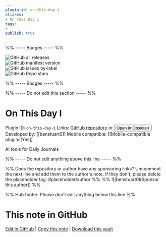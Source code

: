 ```yaml
---
plugin-id: on-this-day-i
aliases:
- On This Day I
tags: 
- 
publish: true
---
```


%% ----- Badges ----- %%

![GitHub all releases](https://img.shields.io/github/downloads/benstuart0/on-this-day-i-obsidian/total?color=573E7A&logo=github&style=for-the-badge)   
![GitHub manifest version](https://img.shields.io/github/manifest-json/v/benstuart0/on-this-day-i-obsidian?color=573E7A&logo=github&style=for-the-badge)   
![GitHub issues by-label](https://img.shields.io/github/issues/benstuart0/on-this-day-i-obsidian/help%20wanted?color=573E7A&logo=github&style=for-the-badge)   
![GitHub Repo stars](https://img.shields.io/github/stars/benstuart0/on-this-day-i-obsidian?color=573E7A&logo=github&style=for-the-badge)

%% ----- Badges ----- %%

%% ----- Do not edit this section ----- %%

# On This Day I

Plugin ID: `on-this-day-i`
Links: [GitHub repository](https://github.com/benstuart0/on-this-day-i-obsidian) or [<button id=HH>Open in Obsidian</button>](obsidian://show-plugin?id=on-this-day-i)
Developed by: [[benstuart0]]
Mobile compatible: [[Mobile-compatible plugins|Yes]]

AI tools for Daily Journals

%% ----- Do not edit anything above this line ----- %% 

%% Does the repository or author have any sponsoring links? Uncomment the next line and add them to the author's note. If they don't, please delete the placeholder tag: #placeholder/author %%
%% ![[benstuart0#Sponsor this author]] %%

%% Hub footer: Please don't edit anything below this line %%

# This note in GitHub

<span class="git-footer">[Edit In GitHub](https://github.dev/obsidian-community/obsidian-hub/blob/main/02%20-%20Community%20Expansions/02.05%20All%20Community%20Expansions/Plugins/on-this-day-i.md "git-hub-edit-note") | [Copy this note](https://raw.githubusercontent.com/obsidian-community/obsidian-hub/main/02%20-%20Community%20Expansions/02.05%20All%20Community%20Expansions/Plugins/on-this-day-i.md "git-hub-copy-note") | [Download this vault](https://github.com/obsidian-community/obsidian-hub/archive/refs/heads/main.zip "git-hub-download-vault") </span>
